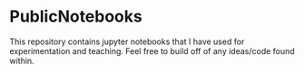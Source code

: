 # PublicNotebooks
This repository contains jupyter notebooks that I have used for experimentation and teaching. Feel free to build off of any ideas/code found within.

